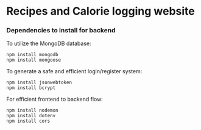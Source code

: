 # Recipes and Calorie logging website


### Dependencies to install for backend

To utilize the MongoDB database:
```
npm install mongodb
npm install mongoose
```
To generate a safe and efficient login/register system:
```
npm install jsonwebtoken
npm install bcrypt
```
For efficient frontend to backend flow:
```
npm install nodemon
npm install dotenv
npm install cors
```
